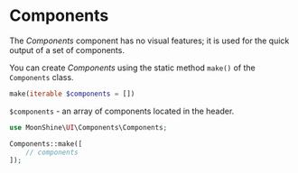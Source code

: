 # Components

The *Components* component has no visual features; it is used for the quick output of a set of components.

You can create *Components* using the static method `make()` of the `Components` class.

```php
make(iterable $components = [])
```

`$components` - an array of components located in the header.

```php
use MoonShine\UI\Components\Components;

Components::make([
    // components
]);
```